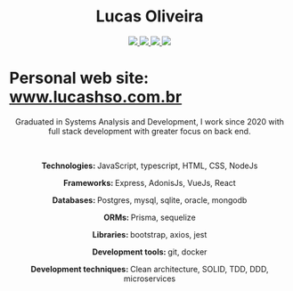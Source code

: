 <h1 style="text-align:center">
    Lucas Oliveira
</h1>
<p style="text-align:center">
  <div style="text-align:center">
    <a href="https://www.linkedin.com/in/lucas-h-oliveira">
      <img src="https://img.shields.io/badge/-LinkedIn-blue?style=flat-square&logo=Linkedin&logoColor=white&link=https://www.linkedin.com/in/lucas-h-oliveira">
      </img>
    </a>

  <a href="https://www.instagram.com/lucasnhso/">
    <img src="https://img.shields.io/badge/-Instagram-ff69b4?style=flat-square&logo=Instagram&logoColor=white&link=https://www.instagram.com/lucasnhso/"></img>
  </a>

  <a href="https://github.com/lucasnhso">
    <img src="https://img.shields.io/badge/-GitHub-black?style=flat-square&logo=Github&logoColor=white&link=https://github.com/lucasnhso"></img>
  </a>

  <a href="https://lucasnhso@gmail.com">
  <img src="https://img.shields.io/badge/-Gmail-red?style=flat-square&logo=Gmail&logoColor=white&link=https://lucasnhso@gmail.com"></img>
  </a>
  </div>
</p>
<h1>
    Personal web site: 
    <a href="www.lucashso.com.br">
        www.lucashso.com.br
    </a>
</h1>

<p style="text-align: center">
    Graduated in Systems Analysis and Development, I work since 2020 with full stack development with greater focus on back end.
</p>
<br/>
<p style="text-align: center">
  <strong>Technologies: </strong>JavaScript, typescript, HTML, CSS, NodeJs
</p>
<p style="text-align: center">
  <strong>Frameworks: </strong>Express, AdonisJs, VueJs, React
</p>
<p style="text-align: center">
  <strong>Databases: </strong>Postgres, mysql, sqlite, oracle, mongodb
</p>
<p style="text-align: center">
  <strong>ORMs: </strong>Prisma, sequelize
</p>
<p style="text-align: center">
  <strong>Libraries: </strong>bootstrap, axios, jest
</p>
<p style="text-align: center">
  <strong>Development tools: </strong>git, docker
</p>
<p style="text-align: center">
  <strong>Development techniques: </strong>Clean architecture, SOLID, TDD, DDD, microservices
</p>
